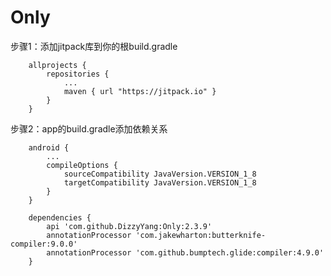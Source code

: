 ﻿# Only


  步骤1：添加jitpack库到你的根build.gradle

        allprojects {
            repositories {
                ...
                maven { url "https://jitpack.io" }
            }
        }

  步骤2：app的build.gradle添加依赖关系

        android {
            ...
            compileOptions {
                sourceCompatibility JavaVersion.VERSION_1_8
                targetCompatibility JavaVersion.VERSION_1_8
            }
        }

        dependencies {
            api 'com.github.DizzyYang:Only:2.3.9'
            annotationProcessor 'com.jakewharton:butterknife-compiler:9.0.0'
            annotationProcessor 'com.github.bumptech.glide:compiler:4.9.0'
        }
